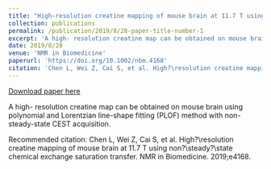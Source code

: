 ```yaml
---
title: "High-resolution creatine mapping of mouse brain at 11.7 T using non-steady-state chemical exchange saturation transfer"
collection: publications
permalink: /publication/2019/8/28-paper-title-number-1
excerpt: 'A high- resolution creatine map can be obtained on mouse brain using polynomial and Lorentzian line-shape fitting (PLOF) method with non-steady-state CEST acquisition.'
date: 2019/8/28
venue: 'NMR in Biomedicine'
paperurl: 'https://doi.org/10.1002/nbm.4168'
citation: 'Chen L, Wei Z, Cai S, et al. High?\resolution creatine mapping of mouse brain at 11.7 T using non?\steady?\state chemical exchange saturation transfer. NMR in Biomedicine. 2019;e4168.'
---
```


<a href='https://doi.org/10.1002/nbm.4168'>Download paper here</a>

A high- resolution creatine map can be obtained on mouse brain using polynomial and Lorentzian line-shape fitting (PLOF) method with non-steady-state CEST acquisition.

Recommended citation: Chen L, Wei Z, Cai S, et al. High?\resolution creatine mapping of mouse brain at 11.7 T using non?\steady?\state chemical exchange saturation transfer. NMR in Biomedicine. 2019;e4168.